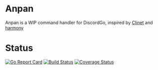 # Anpan
Anpan is a WIP command handler for DiscordGo, inspired by [Clinet](https://github.com/JoshuaDoes/clinet) and [harmony](https://github.com/superwhiskers/harmony)

# Status
[![Go Report Card](https://goreportcard.com/badge/github.com/MikeModder/anpan)](https://goreportcard.com/report/github.com/MikeModder/anpan)
[![Build Status](https://travis-ci.org/MikeModder/anpan.svg?branch=master)](https://travis-ci.org/MikeModder/anpan)
[![Coverage Status](https://coveralls.io/repos/github/MikeModder/anpan/badge.svg?branch=master)](https://coveralls.io/github/MikeModder/anpan?branch=master)